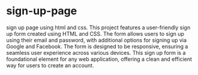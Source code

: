 # sign-up-page
sign up page using html and css.
This project features a user-friendly sign up form created using HTML and CSS. The form allows users to sign up using their email and password, with additional options for signing up via Google and Facebook.
The form is designed to be responsive, ensuring a seamless user experience across various devices.
This sign up form is a foundational element for any web application, offering a clean and efficient way for users to create an account.
